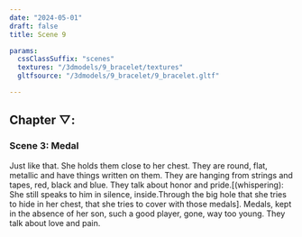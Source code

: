 ```yaml
---
date: "2024-05-01"
draft: false
title: Scene 9

params:
  cssClassSuffix: "scenes"
  textures: "/3dmodels/9_bracelet/textures"
  gltfsource: "/3dmodels/9_bracelet/9_bracelet.gltf"

---
```

<h2 class="green">Chapter &#9661;:</h2>
<h3 class="green">Scene 3: Medal</h3>
<canvas id="c"></canvas>
<p>Just like that. She holds them close to her chest. They are round, flat, metallic and have things written on them. They are hanging from strings and tapes, red, black and blue. They talk about honor and pride.[(whispering): She still speaks to him in silence, inside.Through the big hole that she tries to hide in her chest, that she tries to cover with those medals]. Medals, kept in the absence of her son, such a good player, gone, way too young. They talk about love and pain.</p>
